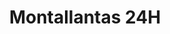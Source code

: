 ---
title: "Montallantas 24H"
url: /san-pedro-de-la-paz/montallantas-24h/
shop: reparación de automóviles
---
